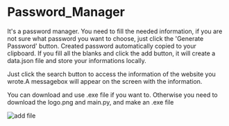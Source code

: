 # Password_Manager

It's a password manager. You need to fill the needed information, if you are not sure what password you want to choose, just click the 'Generate Password' button. 
Created password automatically copied to your clipboard. If you fill all the blanks and click the add button, it will create a data.json file and store your informations locally.

Just click the search button to access the information of the website you wrote.A messagebox will appear on the screen with the information.

You can download and use .exe file if you want to. Otherwise you need to download the logo.png and main.py, and make an .exe file

![add file](https://github.com/surucuyigit/Password_Manager/blob/main/password_manager.png)

